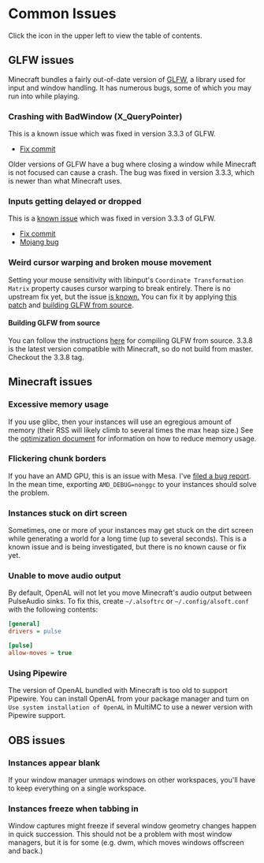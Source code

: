 # Common Issues

Click the icon in the upper left to view the table of contents.

## GLFW issues

Minecraft bundles a fairly out-of-date version of [GLFW](https://www.glfw.org/),
a library used for input and window handling. It has numerous bugs, some of which
you may run into while playing.

### Crashing with BadWindow (X_QueryPointer)

This is a known issue which was fixed in version 3.3.3 of GLFW.

- [Fix commit](https://github.com/glfw/glfw/commit/539f4bdca28ba959dd631dd2e90fded528cfc942)

Older versions of GLFW have a bug where closing a window while Minecraft is not
focused can cause a crash. The bug was fixed in version 3.3.3, which is newer
than what Minecraft uses.

### Inputs getting delayed or dropped

This is a [known issue](https://github.com/glfw/glfw/pull/1472) which was fixed
in version 3.3.3 of GLFW.

- [Fix commit](https://github.com/glfw/glfw/commit/606c0fc03e05d8260aceec188fb1d9074527de0c)
- [Mojang bug](https://bugs.mojang.com/browse/MC-122421)

### Weird cursor warping and broken mouse movement

Setting your mouse sensitivity with libinput's `Coordinate Transformation Matrix`
property causes cursor warping to break entirely. There is no upstream fix
yet, but the issue [is known.](https://github.com/glfw/glfw/issues/1860) You can
fix it by applying [this patch](https://github.com/woofdoggo/resetti/blob/main/contrib/glfw-xinput.patch)
and [building GLFW from source](#building-glfw-from-source).

#### Building GLFW from source

You can follow the instructions [here](https://www.glfw.org/docs/latest/compile.html)
for compiling GLFW from source. 3.3.8 is the latest version compatible with Minecraft,
so do not build from master. Checkout the 3.3.8 tag.

## Minecraft issues

### Excessive memory usage

If you use glibc, then your instances will use an egregious amount of memory
(their RSS will likely climb to several times the max heap size.) See the
[optimization document](https://github.com/woofdoggo/resetti/blob/main/doc/optimization.md)
for information on how to reduce memory usage.

### Flickering chunk borders

If you have an AMD GPU, this is an issue with Mesa. I've [filed a bug report](https://gitlab.freedesktop.org/mesa/mesa/-/issues/8950).
In the mean time, exporting `AMD_DEBUG=nonggc` to your instances should solve the problem.

### Instances stuck on dirt screen

Sometimes, one or more of your instances may get stuck on the dirt screen while
generating a world for a long time (up to several seconds). This is a known issue
and is being investigated, but there is no known cause or fix yet.

### Unable to move audio output

By default, OpenAL will not let you move Minecraft's audio output between
PulseAudio sinks. To fix this, create `~/.alsoftrc` or `~/.config/alsoft.conf`
with the following contents:

```ini
[general]
drivers = pulse

[pulse]
allow-moves = true
```

### Using Pipewire

The version of OpenAL bundled with Minecraft is too old to support Pipewire.
You can install OpenAL from your package manager and turn on `Use system
installation of OpenAL` in MultiMC to use a newer version with Pipewire support.

## OBS issues

### Instances appear blank

If your window manager unmaps windows on other workspaces, you'll have to keep
everything on a single workspace.

### Instances freeze when tabbing in

Window captures might freeze if several window geometry changes happen in quick
succession. This should not be a problem with most window managers, but it is for
some (e.g. dwm, which moves windows offscreen and back.)
